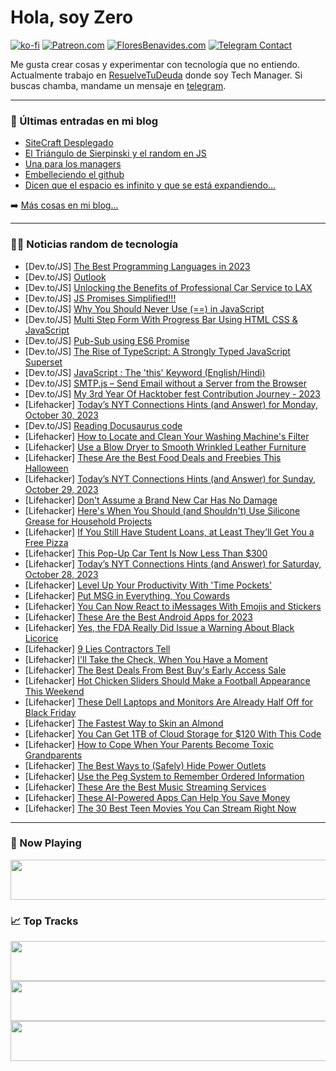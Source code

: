 # Hola, soy Zero

[![ko-fi](https://ko-fi.com/img/githubbutton_sm.svg)](https://ko-fi.com/J3J4N0LUK)
[![Patreon.com](https://img.shields.io/endpoint.svg?url=https%3A%2F%2Fshieldsio-patreon.vercel.app%2Fapi%3Fusername%3Dzerodragon%26type%3Dpatrons&style=for-the-badge)](https://patreon.com/zerodragon)
[![FloresBenavides.com](https://img.shields.io/website?down_message=oops&label=MiBlog&style=for-the-badge&up_message=online&url=https%3A%2F%2Ffloresbenavides.com)](https://floresbenavides.com)
[![Telegram Contact](https://img.shields.io/badge/escr%C3%ADbeme-ZeroDragon-%2326A5E4?style=for-the-badge&logo=telegram)](https://t.me/zerodragon)

Me gusta crear cosas y experimentar con tecnología que no entiendo.
Actualmente trabajo en [ResuelveTuDeuda](http://github.com/resuelve) donde soy Tech Manager.
Si buscas chamba, mandame un mensaje en [telegram](https://t.me/zerodragon).

---

### 📕 Últimas entradas en mi blog
<!-- BLOG-POST-LIST:START -->
- [SiteCraft Desplegado](https://floresbenavides.com/sitecraft-desplegado/)
- [El Triángulo de Sierpinski y el random en JS](https://floresbenavides.com/el-triangulo-de-sierpinski-y-el-random-en-js/)
- [Una para los managers](https://floresbenavides.com/una-para-los-managers/)
- [Embelleciendo el github](https://floresbenavides.com/embelleciendo-el-github/)
- [Dicen que el espacio es infinito y que se está expandiendo…](https://floresbenavides.com/dicen-que-el-espacio-es-infinito-y-que-se-esta-expandiendo/)
<!-- BLOG-POST-LIST:END -->

➡️ [Más cosas en mi blog...](https://floresbenavides.com)

---

### 👨‍💻 Noticias random de tecnología
<!-- TECH-POSTS:START -->
- [Dev.to/JS] [The Best Programming Languages in 2023](https://dev.to/lukaroshop/the-best-programming-languages-in-2023-c1b)
- [Dev.to/JS] [Outlook](https://dev.to/noshy/outlook-11pe)
- [Dev.to/JS] [Unlocking the Benefits of Professional Car Service to LAX](https://dev.to/mmtransco/unlocking-the-benefits-of-professional-car-service-to-lax-5afp)
- [Dev.to/JS] [JS Promises Simplified!!!](https://dev.to/tanmaycode/js-promises-simplified-3moh)
- [Dev.to/JS] [Why You Should Never Use &lpar;==&rpar; in JavaScript](https://dev.to/quratulaiinn/why-you-should-never-use-in-javascript-1lo0)
- [Dev.to/JS] [Multi Step Form With Progress Bar Using HTML CSS &amp; JavaScript](https://dev.to/onlineittutstutorials/multi-step-form-with-progress-bar-using-html-css-javascript-27g4)
- [Dev.to/JS] [Pub-Sub using ES6 Promise](https://dev.to/kiranmantha/pub-sub-using-es6-promise-38kj)
- [Dev.to/JS] [The Rise of TypeScript: A Strongly Typed JavaScript Superset](https://dev.to/saloman_james/the-rise-of-typescript-a-strongly-typed-javascript-superset-5b27)
- [Dev.to/JS] [JavaScript : The &#39;this&#39; Keyword &lpar;English/Hindi&rpar;](https://dev.to/dharmikdholu96/javascript-the-this-keyword-englishhindi-4jmo)
- [Dev.to/JS] [SMTP.js – Send Email without a Server from the Browser](https://dev.to/scofieldidehen/smtpjs-send-email-without-a-server-from-the-browser-2oo2)
- [Dev.to/JS] [My 3rd Year Of Hacktober fest Contribution Journey - 2023](https://dev.to/pratap360/my-3rd-year-of-hacktober-fest-contribution-journey-2023-3ckg)
- [Lifehacker] [Today’s NYT Connections Hints &lpar;and Answer&rpar; for Monday, October 30, 2023](https://lifehacker.com/nyt-connections-answer-today-october-30-2023-1850968521)
- [Dev.to/JS] [Reading Docusaurus code](https://dev.to/avelynhc/reading-docusaurus-code-ggm)
- [Lifehacker] [How to Locate and Clean Your Washing Machine&#39;s Filter](https://lifehacker.com/how-to-locate-and-clean-your-washing-machines-filter-1850968382)
- [Lifehacker] [Use a Blow Dryer to Smooth Wrinkled Leather Furniture](https://lifehacker.com/use-a-blow-dryer-to-smooth-wrinkled-leather-furniture-1850968553)
- [Lifehacker] [These Are the Best Food Deals and Freebies This Halloween](https://lifehacker.com/these-are-the-best-food-deals-and-freebies-this-hallowe-1850968584)
- [Lifehacker] [Today’s NYT Connections Hints &lpar;and Answer&rpar; for Sunday, October 29, 2023](https://lifehacker.com/nyt-connections-answer-today-october-29-2023-1850968208)
- [Lifehacker] [Don&#39;t Assume a Brand New Car Has No Damage](https://lifehacker.com/dont-assume-a-brand-new-car-has-no-damage-1850968651)
- [Lifehacker] [Here&#39;s When You Should &lpar;and Shouldn&#39;t&rpar; Use Silicone Grease for Household Projects](https://lifehacker.com/heres-when-you-should-and-shouldnt-use-silicone-greas-1850968671)
- [Lifehacker] [If You Still Have Student Loans, at Least They’ll Get You a Free Pizza](https://lifehacker.com/if-you-still-have-student-loans-at-least-they-ll-get-y-1850968678)
- [Lifehacker] [This Pop-Up Car Tent Is Now Less Than $300](https://lifehacker.com/this-pop-up-car-tent-is-now-less-than-300-1850959395)
- [Lifehacker] [Today’s NYT Connections Hints &lpar;and Answer&rpar; for Saturday, October 28, 2023](https://lifehacker.com/nyt-connections-answer-today-october-28-2023-1850966520)
- [Lifehacker] [Level Up Your Productivity With &#39;Time Pockets&#39;](https://lifehacker.com/level-up-your-productivity-with-time-pockets-1850966690)
- [Lifehacker] [Put MSG in Everything, You Cowards](https://lifehacker.com/put-msg-in-everything-you-cowards-1831721707)
- [Lifehacker] [You Can Now React to iMessages With Emojis and Stickers](https://lifehacker.com/you-can-now-react-to-imessages-with-emojis-and-stickers-1850967753)
- [Lifehacker] [These Are the Best Android Apps for 2023](https://lifehacker.com/the-best-android-apps-1850964120)
- [Lifehacker] [Yes, the FDA Really Did Issue a Warning About Black Licorice](https://lifehacker.com/fda-black-licorice-warning-1839441801)
- [Lifehacker] [9 Lies Contractors Tell](https://lifehacker.com/9-lies-contractors-tell-1850967181)
- [Lifehacker] [I&#39;ll Take the Check, When You Have a Moment](https://lifehacker.com/lifehackers-best-food-hacks-ever-1850967435)
- [Lifehacker] [The Best Deals From Best Buy&#39;s Early Access Sale](https://lifehacker.com/best-buys-black-friday-calendar-1850942632)
- [Lifehacker] [Hot Chicken Sliders Should Make a Football Appearance This Weekend](https://lifehacker.com/2-45-hot-chicken-slider-recipe-1850967503)
- [Lifehacker] [These Dell Laptops and Monitors Are Already Half Off for Black Friday](https://lifehacker.com/these-dell-laptops-and-monitors-are-already-half-off-fo-1850967603)
- [Lifehacker] [The Fastest Way to Skin an Almond](https://lifehacker.com/how-to-blanch-and-skin-almonds-1849639820)
- [Lifehacker] [You Can Get 1TB of Cloud Storage for $120 With This Code](https://lifehacker.com/you-can-get-1tb-of-cloud-storage-for-120-with-this-cod-1850959122)
- [Lifehacker] [How to Cope When Your Parents Become Toxic Grandparents](https://lifehacker.com/how-to-cope-when-your-parents-become-toxic-grandparents-1850965637)
- [Lifehacker] [The Best Ways to &lpar;Safely&rpar; Hide Power Outlets](https://lifehacker.com/the-best-ways-to-safely-hide-power-outlets-1850966549)
- [Lifehacker] [Use the Peg System to Remember Ordered Information](https://lifehacker.com/use-the-peg-system-to-remember-ordered-information-1850966616)
- [Lifehacker] [These Are the Best Music Streaming Services](https://lifehacker.com/the-best-music-streaming-services-1850864544)
- [Lifehacker] [These AI-Powered Apps Can Help You Save Money](https://lifehacker.com/these-ai-powered-apps-can-help-you-save-money-1850957278)
- [Lifehacker] [The 30 Best Teen Movies You Can Stream Right Now](https://lifehacker.com/best-teen-movies-streaming-1850962642)<!-- TECH-POSTS:END -->

---

### 🎵 Now Playing
<a href="https://spotify-now-playing-dun.vercel.app/now-playing?open"><img src="https://spotify-now-playing-dun.vercel.app/now-playing" width="540" height="64"></a>

### 📈 Top Tracks
<a href="https://spotify-now-playing-dun.vercel.app/top-tracks?i=1&open"><img src="https://spotify-now-playing-dun.vercel.app/top-tracks?i=1" width="540" height="64"></a>
<a href="https://spotify-now-playing-dun.vercel.app/top-tracks?i=2&open"><img src="https://spotify-now-playing-dun.vercel.app/top-tracks?i=2" width="540" height="64"></a>
<a href="https://spotify-now-playing-dun.vercel.app/top-tracks?i=3&open"><img src="https://spotify-now-playing-dun.vercel.app/top-tracks?i=3" width="540" height="64"></a>
